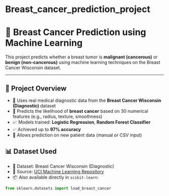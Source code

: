# Breast_cancer_prediction_project
# 🧠 Breast Cancer Prediction using Machine Learning

This project predicts whether a breast tumor is **malignant (cancerous)** or **benign (non-cancerous)** using machine learning techniques on the Breast Cancer Wisconsin dataset.

---

## 📌 Project Overview

- 🏥 Uses real medical diagnostic data from the **Breast Cancer Wisconsin (Diagnostic)** dataset
- 🔬 Predicts the likelihood of **breast cancer** based on 30 numerical features (e.g., radius, texture, smoothness)
- 📈 Models trained: **Logistic Regression**, **Random Forest Classifier**
- ✅ Achieved up to **97% accuracy**
- 🚀 Allows prediction on new patient data (manual or CSV input)



## 📊 Dataset Used

- 📁 Dataset: Breast Cancer Wisconsin (Diagnostic)
- 📌 Source: [UCI Machine Learning Repository](https://archive.ics.uci.edu/ml/datasets/Breast+Cancer+Wisconsin+%28Diagnostic%29)
- 📦 Also available directly in `scikit-learn`:
```python
from sklearn.datasets import load_breast_cancer
